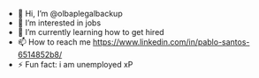 - 👋 Hi, I’m @olbaplegalbackup
- 👀 I’m interested in jobs
- 🌱 I’m currently learning how to get hired
- 📫 How to reach me https://www.linkedin.com/in/pablo-santos-6514852b8/
- ⚡ Fun fact: i am unemployed xP
